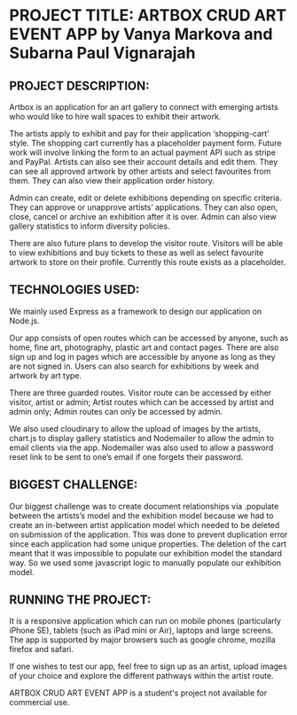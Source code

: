 # PROJECT TITLE:  ARTBOX CRUD ART EVENT APP by Vanya Markova and Subarna Paul Vignarajah

## PROJECT DESCRIPTION: 

Artbox is an application for an art gallery to connect with emerging artists who would like to hire wall spaces to exhibit their artwork. 

The artists apply to exhibit and pay for their application ‘shopping-cart’ style. The shopping cart currently has a placeholder payment form. Future work will involve linking the form to an actual payment API such as stripe and PayPal. Artists can also see their account details and edit them. They can see all approved artwork by other artists and select favourites from them. They can also view their application order history.

Admin can create, edit or delete exhibitions depending on specific criteria. They can approve or unapprove artists’ applications. They can also open, close, cancel or archive an exhibition after it is over. Admin can also view gallery statistics to inform diversity policies.

There are also future plans to develop the visitor route. Visitors will be able to view exhibitions and buy tickets to these as well as select favourite artwork to store on their profile. Currently this route exists as a placeholder.


## TECHNOLOGIES USED: 

We mainly used Express as a framework to design our application on Node.js. 

Our app consists of open routes which can be accessed by anyone, such as home, fine art, photography, plastic art and contact pages. There are also sign up and log in pages which are accessible by anyone as long as they are not signed in. Users can also search for exhibitions by week and artwork by art type.

There are three guarded routes. Visitor route can be accessed by either visitor, artist or admin; Artist routes which can be accessed by artist and admin only; Admin routes can only be accessed by admin. 

We also used cloudinary to allow the upload of images by the artists, chart.js to display gallery statistics and Nodemailer to allow the admin to email clients via the app. Nodemailer was also used to allow a password reset link to be sent to one’s email if one forgets their password.

## BIGGEST CHALLENGE:

Our biggest challenge was to create document relationships via .populate between the artists’s model and the exhibition model because we had to create an in-between artist application model which needed to be deleted on submission of the application. This was done to prevent duplication error since each application had some unique properties. The deletion of the cart meant that it was impossible to populate our exhibition model the standard way. So we used some javascript logic to manually populate our exhibition model.

## RUNNING THE PROJECT:

It is a responsive application which can run on mobile phones (particularly iPhone SE), tablets (such as iPad mini or Air), laptops and large screens. The app is supported by major browsers such as google chrome, mozilla firefox and safari. 

If one wishes to test our app, feel free to sign up as an artist, upload images of your choice and explore the different pathways within the artist route.

ARTBOX CRUD ART EVENT APP is a student's project not available for commercial use.